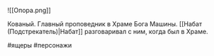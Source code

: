 ![[Опора.png]]

Кованый. Главный проповедник в Храме Бога Машины.
[[Набат (Подстрекатель)|Набат]] разговаривал с ним, когда был в Храме.

#ящеры #персонажи 
